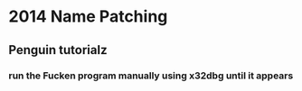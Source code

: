 # 2014 Name Patching
## Penguin tutorialz
### run the Fucken program manually using x32dbg until it appears
